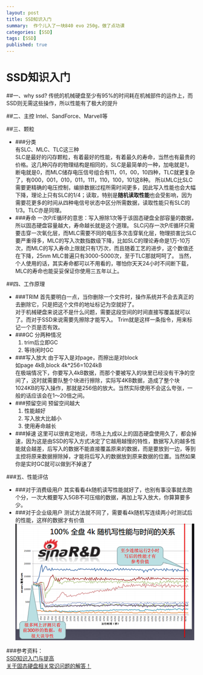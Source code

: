 ```yaml
---
layout: post
title: SSD知识入门 
summary:  作个儿入了一块840 evo 250g，做了点功课
categories: [SSD]
tags: [SSD]
published: true
---
```


SSD知识入门
===

##一、why ssd?
传统的机械硬盘至少有95%的时间耗在机械部件的运作上，而SSD则无需这些操作，所以性能有了极大的提升

##二、主控
Intel、SandForce、Marvell等

##三、颗粒
- ###分类   
有SLC、MLC、TLC这三种   
SLC是最好的闪存颗粒，有着最好的性能，有着最久的寿命，当然也有最贵的价格。这几种闪存的物理结构是相同的，SLC是最简单的一种，加电就是1，断电就是0，而MLC储存电压信号组合有11，01，00，10四种，TLC就更复杂了，有000，001，010，011，111，110，100，101这8种。
所以MLC比SLC需要更精确的电压控制，编排数据过程所需时间更多，因此写入性能也会大幅下降，理论上只有SLC的1/4；读取，特别是**随机读取性能**也会受影响，因为需要花更多的时间从四种电信号状态中区分所需数据，读取性能只有SLC的1/3。TLC亦是同理。
- ###寿命
一次P/E循环的意思：写入擦除1次等于该固态硬盘全部容量的数据，所以固态硬盘容量越大，寿命越长就是这个道理。
SLC闪存一次P/E循环只需要击穿一次氧化层，而MLC需要不同的电压多次击穿氧化层，物理损害比SLC要严重得多，MLC的写入次数指数级下降，比如SLC的理论寿命是1万-10万次，而MLC的写入寿命上限就只有1万次，而且随着工艺的进步，这个数值还在下降，25nm MLC普遍只有3000-5000次，至于TLC那就呵呵了。
当然，个人使用的话，其实寿命都可以不用看的，哪怕你天天24小时不间断下载，MLC的寿命也能妥妥保证你使用三五年以上。


##四、工作原理
- ###TRIM
    首先要明白一点，当你删除一个文件时，操作系统并不会去真正的去删除它，只是把这个文件的地址标记为空就好了。  
    对于机械硬盘来说这不是什么问题，需要这段空间的时间直接写覆盖就可以了。而对于SSD来说需要先擦除才能写入。 
    Trim就是这样一条指令，用来标记一个页是否有效。
- ###GC
    分两种情况  
    1. trim后立即GC
    2. 等待闲时GC
- ###写入放大
    由于写入是对page，而擦出是对block  
    如page 4kB,block 4k*256=1024kB  
    在极端情况下，你要写入4kB数据，而那个要被写入的块里已经没有干净的空间了，这时就需要队整个块进行擦除，实际写4KB数据，造成了整个块1024KB的写入操作，那就是256倍的放大。当然实际使用不会这么夸张，一般的话应该会在1～20倍之间。
- ###预留空间
    预留空间越大
    1. 性能越好
    2. 写入放大比越小
    3. 使用寿命越长
- ###掉速
这里可以很肯定地说，市场上九成以上的固态硬盘使用久了，都会掉速，因为这是由SSD的写入方式决定了它越用越慢的特性，数据写入的越多性能就会越差，后写入的数据不能直接覆盖原来的数据，而是要放到一边，等到主控将原来数据擦除掉，才能将后写入的数据放到原来数据的位置。当然如果你是实时GC就可以做到不掉速了


###五、性能评估
- ###对于消费级用户
    其实看看4k随机读写性能就好了，也别有事没事就去跑个分，一次大概要写入5GB不可压缩的数据，再加上写入放大，你算算要多少。
- ###对于企业级用户
    测试方法就不同了，需要看4k随机写连续两小时测试后的性能，这样的数据才有价值  
![Alt text](/images/ssd_data.png)




###参考资料：  
[SSD知识入门与提高](http://www.valleytalk.org/wp-content/uploads/2013/03/ssd%E7%9F%A5%E8%AF%86%E5%88%86%E4%BA%AB-%E6%96%B0%E6%B5%AA%E5%86%85%E9%83%A8-2%E5%B0%8F%E6%97%B6%E7%89%88%E6%9C%AC-%E6%9C%80%E7%BB%88%E7%B2%BE%E7%AE%80%E7%89%88-pub.pdf)  
[关于固态硬盘相关常识问题的解答！](http://tieba.baidu.com/p/2816286572)
